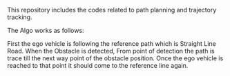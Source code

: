This repository includes the codes related to path planning and trajectory tracking.

The Algo works as follows:

First the ego vehicle is following the reference path which is Straight Line Road. When the Obstacle is detected, From point of detection the path is trace till the next way point of the obstacle position. Once the ego vehicle is reached to that point it should come to the reference line again. 

